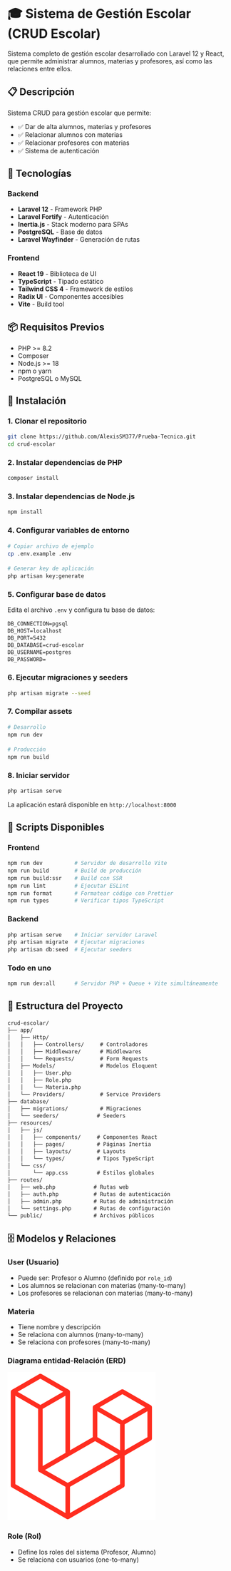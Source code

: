 # 🎓 Sistema de Gestión Escolar (CRUD Escolar)

Sistema completo de gestión escolar desarrollado con Laravel 12 y React, que permite administrar alumnos, materias y profesores, así como las relaciones entre ellos.

## 📋 Descripción

Sistema CRUD para gestión escolar que permite:
- ✅ Dar de alta alumnos, materias y profesores
- ✅ Relacionar alumnos con materias
- ✅ Relacionar profesores con materias
- ✅ Sistema de autenticación


## 🚀 Tecnologías

### Backend
- **Laravel 12** - Framework PHP
- **Laravel Fortify** - Autenticación
- **Inertia.js** - Stack moderno para SPAs
- **PostgreSQL** - Base de datos
- **Laravel Wayfinder** - Generación de rutas

### Frontend
- **React 19** - Biblioteca de UI
- **TypeScript** - Tipado estático
- **Tailwind CSS 4** - Framework de estilos
- **Radix UI** - Componentes accesibles
- **Vite** - Build tool

## 📦 Requisitos Previos

- PHP >= 8.2
- Composer
- Node.js >= 18
- npm o yarn
- PostgreSQL o MySQL

## 🔧 Instalación

### 1. Clonar el repositorio

```bash
git clone https://github.com/AlexisSM377/Prueba-Tecnica.git
cd crud-escolar
```

### 2. Instalar dependencias de PHP

```bash
composer install
```

### 3. Instalar dependencias de Node.js

```bash
npm install
```

### 4. Configurar variables de entorno

```bash
# Copiar archivo de ejemplo
cp .env.example .env

# Generar key de aplicación
php artisan key:generate
```

### 5. Configurar base de datos

Edita el archivo `.env` y configura tu base de datos:

```env
DB_CONNECTION=pgsql
DB_HOST=localhost
DB_PORT=5432
DB_DATABASE=crud-escolar
DB_USERNAME=postgres
DB_PASSWORD=
```

### 6. Ejecutar migraciones y seeders

```bash
php artisan migrate --seed
```

### 7. Compilar assets

```bash
# Desarrollo
npm run dev

# Producción
npm run build
```

### 8. Iniciar servidor

```bash
php artisan serve
```

La aplicación estará disponible en `http://localhost:8000`

## 🎯 Scripts Disponibles

### Frontend
```bash
npm run dev          # Servidor de desarrollo Vite
npm run build        # Build de producción
npm run build:ssr    # Build con SSR
npm run lint         # Ejecutar ESLint
npm run format       # Formatear código con Prettier
npm run types        # Verificar tipos TypeScript
```

### Backend
```bash
php artisan serve    # Iniciar servidor Laravel
php artisan migrate  # Ejecutar migraciones
php artisan db:seed  # Ejecutar seeders
```

### Todo en uno
```bash
npm run dev:all      # Servidor PHP + Queue + Vite simultáneamente
```

## 📁 Estructura del Proyecto

```
crud-escolar/
├── app/
│   ├── Http/
│   │   ├── Controllers/     # Controladores
│   │   ├── Middleware/      # Middlewares
│   │   └── Requests/        # Form Requests
│   ├── Models/              # Modelos Eloquent
│   │   ├── User.php
│   │   ├── Role.php
│   │   └── Materia.php
│   └── Providers/           # Service Providers
├── database/
│   ├── migrations/          # Migraciones
│   └── seeders/            # Seeders
├── resources/
│   ├── js/
│   │   ├── components/     # Componentes React
│   │   ├── pages/          # Páginas Inertia
│   │   ├── layouts/        # Layouts
│   │   └── types/          # Tipos TypeScript
│   └── css/
│       └── app.css         # Estilos globales
├── routes/
│   ├── web.php            # Rutas web
│   ├── auth.php           # Rutas de autenticación
│   ├── admin.php          # Rutas de administración
│   └── settings.php       # Rutas de configuración
└── public/                # Archivos públicos
```

## 🗄️ Modelos y Relaciones

### User (Usuario)
- Puede ser: Profesor o Alumno (definido por `role_id`)
- Los alumnos se relacionan con materias (many-to-many)
- Los profesores se relacionan con materias (many-to-many)

### Materia
- Tiene nombre y descripción
- Se relaciona con alumnos (many-to-many)
- Se relaciona con profesores (many-to-many)

### Diagrama entidad-Relación (ERD)

![alt](public/favicon.svg)

### Role (Rol)
- Define los roles del sistema (Profesor, Alumno)
- Se relaciona con usuarios (one-to-many)



